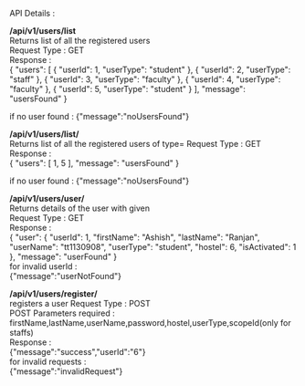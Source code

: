 API Details :

**/api/v1/users/list**  
Returns list of all the registered users  
Request Type : GET  
Response :  
{
  "users": [
    {
      "userId": 1,
      "userType": "student"
    },
    {
      "userId": 2,
      "userType": "staff"
    },
    {
      "userId": 3,
      "userType": "faculty"
    },
    {
      "userId": 4,
      "userType": "faculty"
    },
    {
      "userId": 5,
      "userType": "student"
    }
  ],
  "message": "usersFound"
}
  

if no user found : {"message":"noUsersFound"}  
  
**/api/v1/users/list/<userType>**  
Returns list of all the registered users of type=<userType>
Request Type : GET  
Response :  
{
  "users": [
    1,
    5
  ],
  "message": "usersFound"
}  
  
if no user found : {"message":"noUsersFound"}  
  

**/api/v1/users/user/<userId>**  
Returns details of the user with given <userId>  
Request Type : GET  
Response :  
{
  "user": {
    "userId": 1,
    "firstName": "Ashish",
    "lastName": "Ranjan",
    "userName": "tt1130908",
    "userType": "student",
    "hostel": 6,
    "isActivated": 1
  },
  "message": "userFound"
}  
for invalid userId :  
{"message":"userNotFound"}  
  
  
**/api/v1/users/register/**  
registers a user
Request Type : POST  
POST Parameters required : firstName,lastName,userName,password,hostel,userType,scopeId(only for staffs)  
Response :  
{"message":"success","userId":"6"}  
for invalid requests :  
{"message":"invalidRequest"}
